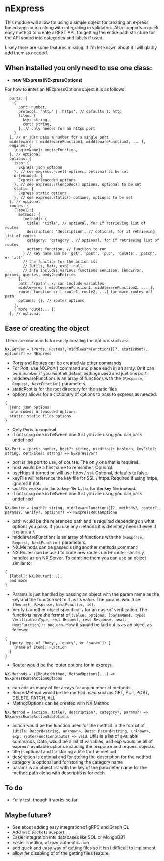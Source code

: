 # nExpress

This module will allow for using a simple object for creating an express based application along with integrating in validators. Also supports a quick easy method to create a REST API, for getting the entire path structure for the API sorted into categories and labels if used.

Likely there are some features missing. If I'm let known about it I will gladly add them as needed.

## When installed you only need to use one class:

- **new NExpress(NExpressOptions)**

For how to enter an NExpressOptions object it is as follows:

```
  ports: {
    {
      port: number,
      protocol: 'http' | 'https', // defaults to http
      files: {
        key: string,
        cert: string,
      }, // only needed for an https port
    }
  ], // or just pass a number for a single port
  middleware: [ middlewareFunction1, middlewareFunction2, ... ],
  engines: {
    [engineName]: engineFunction,
  }, // optional
  options: {
    json: {
      Express json options
    }, // see express.json() options, optional to be set
    urlencoded: {
      Express urlencoded options
    }, // see express.urlencoded() options, optional to be set
    static: {
      Express static options
    }, // see express.static() options, optional to be set
  }, // optional
  routes: {
    [label]:{
      methods: {
        [method]: {
          title: 'title', // optional, for if retrieving list of routes
          description: 'description', // optional, for if retrieving list of routes
          category: 'category', // optional, for if retrieving list of routes
          action: function, // function to run
        } // key name can be 'get', 'post', 'put', 'delete', 'patch', or 'all'
        // the function for the action is:
        // (Utils, Data, exp): null.
        // Info includes various functions sendJson, sendError, params, queries, bodyJsonEntries
      },
      path: '/path', // can include variables
      middleware: [ middlewareFunction1, middlewareFunction2, ... ],
      route: function or [ route1, route2, ...] for more routes off path
      options: {}, // router options
    },
    { more routes... },
  }, // optional
```

## Ease of creating the object

There are commands for easily creating the options such as:

``NX.Server = (Ports, Routes?, middlewareFunctions[]?, staticRoot?, options?) => NExpress``

* Ports and Routes can be created via other commands
* For Port, use NX.Port() command and place each in an array. Or it can be a number if you want all default settings used and just one port
* middlewareFunctions is an array of functions with the `(Response, Request, NextFunction)` parameters.
* staticRoot is for the root directory for the static files
* options allows for a dictionary of options to pass to express as needed:
````
{
  json: json options
  urlencoded: urlencoded options
  static: static files options
}
````
* Only Ports is required
* if not using one in between one that you are using you can pass undefined

``NX.Port = (port: number, host?: string, useHttps?: boolean, keyFile?: string, certFile?: string) => NExpressPort``
* port is the port to use, of course. The only one that is required.
* host would be a hostname to remember. Optional.
* useHttps if turned on will use https / ssl. Optional, defaults to false.
* keyFile will reference the key file for SSL / https. Required if using https, ignored if not.
* certFile works similar to key file but is for the key file instead.
* if not using one in between one that you are using you can pass undefined

``NX.Router = (path?: string, middlewareFunctions[]?, methods?, router?, params?, verify?, options?) => NExpressRouteOptions``
* path would be the referenced path and is required depending on what options you pass. If you use any methods it is definitely needed even if it is just a /.
* middlewareFunctions is an array of functions with the `(Response, Request, NextFunction)` parameters.
* NX.Methods can be passed using another methods command
* NX.Router can be used to crate new routes under router similarly handled as on NX.Server. To combine them you can use an object similar to:
````
{
  [label]: NX.Router(...),
  and more
}
````
* Params is just handled by passing an object with the param name as the key and the function set to it as its value. The params would be: `(Request, Response, NextFunction, id)`.
* Verify is another object specifically for an ease of verification. The functions have the format of `(value, options: {paramName, type: VerificationType, req: Request, res: Response, next: NextFunction}): boolean`. How it should be laid out is as an object as follows:
````
{
  [query type of 'body', 'query', or 'param']: {
    [name of item]: Function
  }
}
````
* Router would be the router options for in express

``NX.Methods = ([RouterMethod, MethodOptions]...) => NExpressRouteActionOptions``
* can add as many of the arrays for any number of methods
* RouterMethod would be the method used such as GET, PUT, POST, DELETE, PATCH, ALL
* MethodOptions can be created with NX.Method

``NX.Method = (action, title?, description?, category?, params?) => NExpressRouteActionSubOptions``
* action would be the function used for the method in the format of `(Utils: Record<string, unknown>, Data: Record<string, unknown>, exp: routerFunctionInputs) => void`.  Utils is a list of available commands, Data, would be a list of variables, and exp would be all of express' available options including the response and request objects.
* title is optional and for storing a title for the method
* description is optional and for storing the description for the method
* category is optional and for storing the category name
* params is an object list with the key of the parameter name for the method path along with descriptions for each
## To do

- Fully test, though it works so far

## Maybe future?

- See about adding easy integration of gRPC and Graph QL
- Add web sockets support
- Easier integration into databases like SQL or MongoDB?
- Easier handling of user authentication
- add quick and easy way of getting files so it isn't difficult to implement
- allow for disabling of of the getting files feature
